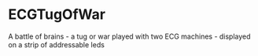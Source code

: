 # ECGTugOfWar
A battle of brains - a tug or war played with two ECG machines - displayed on a strip of addressable leds
